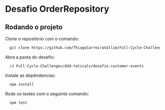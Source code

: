 # Desafio OrderRepository

## Rodando o projeto

Clone o repositório com o comando:

``` sh
  git clone https://github.com/ThiagoCarreiraVallim/Full-Cycle-Challenges.git
```

Abra a pasta do desafio:

``` sh
  cd Full-Cycle-Challenges/ddd-taticals/desafio-customer-events
```

Instale as depêndencias:

``` sh
  npm install
```

Rode os testes com o seguinte comando:

``` sh
  npm test
```
